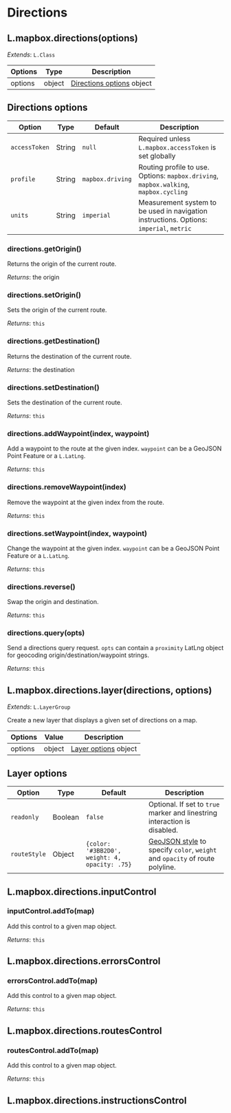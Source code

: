 # Directions

## L.mapbox.directions(options)

<span class='leaflet icon'>_Extends_: `L.Class`</span>

| Options | Type | Description |
| ---- | ---- | ---- |
| options | object | [Directions options](#directions-options) object |

## Directions options

| Option | Type | Default | Description |
| ------ | ---- | ------- | ----------- |
| `accessToken` | String | `null` | Required unless `L.mapbox.accessToken` is set globally |
| `profile` | String | `mapbox.driving` | Routing profile to use. Options: `mapbox.driving`, `mapbox.walking`, `mapbox.cycling` |
| `units` | String | `imperial` | Measurement system to be used in navigation instructions. Options: `imperial`, `metric` |

### directions.getOrigin()

Returns the origin of the current route.

_Returns_: the origin

### directions.setOrigin()

Sets the origin of the current route.

_Returns_: `this`

### directions.getDestination()

Returns the destination of the current route.

_Returns_: the destination

### directions.setDestination()

Sets the destination of the current route.

_Returns_: `this`

### directions.addWaypoint(index, waypoint)

Add a waypoint to the route at the given index. `waypoint` can be a GeoJSON Point Feature or a `L.LatLng`.

_Returns_: `this`

### directions.removeWaypoint(index)

Remove the waypoint at the given index from the route.

_Returns_: `this`

### directions.setWaypoint(index, waypoint)

Change the waypoint at the given index. `waypoint` can be a GeoJSON Point Feature or a `L.LatLng`.

_Returns_: `this`

### directions.reverse()

Swap the origin and destination.

_Returns_: `this`

### directions.query(opts)

Send a directions query request. `opts` can contain a `proximity` LatLng object for geocoding origin/destination/waypoint strings.

_Returns_: `this`

## L.mapbox.directions.layer(directions, options)

<span class='leaflet icon'>_Extends_: `L.LayerGroup`</span>

Create a new layer that displays a given set of directions
on a map.

| Options | Value | Description |
| ---- | ---- | ---- |
| options | object | [Layer options](#layer-options) object |

## Layer options

| Option | Type | Default | Description |
| ------ | ---- | ------- | ----------- |
| `readonly` | Boolean | `false` | Optional. If set to `true` marker and linestring interaction is disabled. |
| `routeStyle` | Object | `{color: '#3BB2D0', weight: 4, opacity: .75}` | [GeoJSON style](http://leafletjs.com/reference.html#geojson-style) to specify `color`, `weight` and `opacity` of route polyline. |

## L.mapbox.directions.inputControl

### inputControl.addTo(map)

Add this control to a given map object.

_Returns_: `this`

## L.mapbox.directions.errorsControl

### errorsControl.addTo(map)

Add this control to a given map object.

_Returns_: `this`

## L.mapbox.directions.routesControl

### routesControl.addTo(map)

Add this control to a given map object.

_Returns_: `this`

## L.mapbox.directions.instructionsControl

